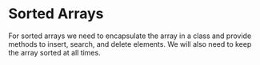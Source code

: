 # Sorted Arrays

For sorted arrays we need to encapsulate the array in a class and provide methods to insert, search, and delete elements. We will also need to keep the array sorted at all times.
